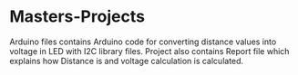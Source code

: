 # Masters-Projects

Arduino files contains Arduino code for converting distance values into voltage in LED with I2C library files.
Project also contains Report file which explains how Distance is and voltage calculation is calculated.
